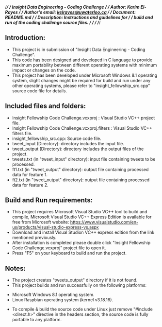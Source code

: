 /****************************************************************/
/*	Insight Data Engineering - Coding Challenge         	*/
/*	Author: Karim El-Rayes				    	*/
/*	Author's email: kelrayes@uwaterloo.ca		    	*/
/*	Document: README.md				    	*/
/*	Description: Instructions and guidelines for 	    	*/
/*	build and run of the coding challenge source files. 	*/
/*								*/
/****************************************************************/

Introduction:
-------------
- This project is in submission of "Insight Data Engineering - Coding Challenge".
- This code has been designed and developed in C language to provide maximum portability between different operating systems with minimum impact or changes on the code.
- This project has been developed under Microsoft Windows 8.1 operating system, slight changes might be required for build and run under any other operating systems, please refer to "insight_fellowship_src.cpp" source code file for details.

Included files and folders:
---------------------------
* Insight Fellowship Code Challenge.vcxproj : Visual Studio VC++ project file.
* Insight Fellowship Code Challenge.vcxproj.filters : Visual Studio VC++ filters file.
* insight_fellowship_src.cpp: Source code file.
* tweet_input (Directory): directory includes the input file.
* tweet_output (Directory): directory includes the output files of the project. 
* tweets.txt (in "tweet_input" directory): input file containing tweets to be processed.
* ft1.txt (in "tweet_output" directory): output file containing processed data for feature 1.
* ft2.txt (in "tweet_output" directory): output file containing processed data for feature 2.

Build and Run requirements:
---------------------------
- This project requires Microsoft Visual Studio VC++ tool to build and compile, Microsoft Visual Studio VC++ Express Edition is available for free from Microsoft website: https://www.visualstudio.com/en-us/products/visual-studio-express-vs.aspx
- Download and install Visual Studion VC++ express edition from the link mentioned previously.
- After installation is completed please double click "Insight Fellowship Code Challenge.vcxproj" project file to open it.
- Press "F5" on your keyboard to build and run the project.

Notes:
------
- The project creates "tweets_output" directory if it is not found.
- This project builds and run successfully on the following platforms:
* Microsoft Windows 8.1 operating system.
* Linux Raspbian operating system (kernel v3.18.16).
- To compile & build the source code under Linux just remove "#include <direct.h>" directive in the headers section, the source code is fully portable to any platform.
